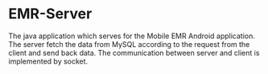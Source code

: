 EMR-Server
==========
The java application which serves for the Mobile EMR Android application. The server fetch the data from MySQL according to 
the request from the client and send back data. The communication between server and client is implemented by socket. 
